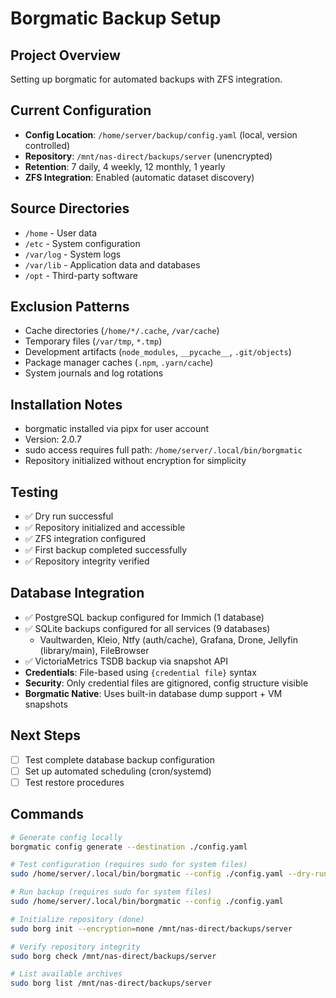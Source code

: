 # Borgmatic Backup Setup

## Project Overview
Setting up borgmatic for automated backups with ZFS integration.

## Current Configuration
- **Config Location**: `/home/server/backup/config.yaml` (local, version controlled)
- **Repository**: `/mnt/nas-direct/backups/server` (unencrypted)
- **Retention**: 7 daily, 4 weekly, 12 monthly, 1 yearly
- **ZFS Integration**: Enabled (automatic dataset discovery)

## Source Directories
- `/home` - User data
- `/etc` - System configuration
- `/var/log` - System logs
- `/var/lib` - Application data and databases
- `/opt` - Third-party software

## Exclusion Patterns
- Cache directories (`/home/*/.cache`, `/var/cache`)
- Temporary files (`/var/tmp`, `*.tmp`)
- Development artifacts (`node_modules`, `__pycache__`, `.git/objects`)
- Package manager caches (`.npm`, `.yarn/cache`)
- System journals and log rotations

## Installation Notes
- borgmatic installed via pipx for user account
- Version: 2.0.7
- sudo access requires full path: `/home/server/.local/bin/borgmatic`
- Repository initialized without encryption for simplicity

## Testing
- ✅ Dry run successful
- ✅ Repository initialized and accessible
- ✅ ZFS integration configured
- ✅ First backup completed successfully
- ✅ Repository integrity verified

## Database Integration
- ✅ PostgreSQL backup configured for Immich (1 database)
- ✅ SQLite backups configured for all services (9 databases)
  - Vaultwarden, Kleio, Ntfy (auth/cache), Grafana, Drone, Jellyfin (library/main), FileBrowser
- ✅ VictoriaMetrics TSDB backup via snapshot API
- **Credentials**: File-based using `{credential file}` syntax  
- **Security**: Only credential files are gitignored, config structure visible
- **Borgmatic Native**: Uses built-in database dump support + VM snapshots

## Next Steps
- [ ] Test complete database backup configuration
- [ ] Set up automated scheduling (cron/systemd)
- [ ] Test restore procedures

## Commands
```bash
# Generate config locally
borgmatic config generate --destination ./config.yaml

# Test configuration (requires sudo for system files)
sudo /home/server/.local/bin/borgmatic --config ./config.yaml --dry-run

# Run backup (requires sudo for system files)
sudo /home/server/.local/bin/borgmatic --config ./config.yaml

# Initialize repository (done)
sudo borg init --encryption=none /mnt/nas-direct/backups/server

# Verify repository integrity
sudo borg check /mnt/nas-direct/backups/server

# List available archives
sudo borg list /mnt/nas-direct/backups/server
```